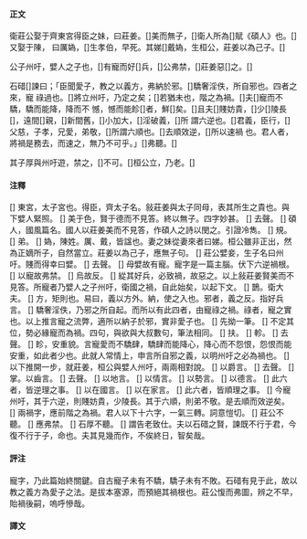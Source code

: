 #### 正文

衛莊公娶于齊東宮得臣之妹，曰莊姜。[]美而無子，[]衛人所為[]賦《碩人》也。[]又娶于陳，
曰厲媯，[]生孝伯，早死。其娣[]戴媯，生桓公，莊姜以為己子。[]

公子州吁，嬖人之子也，[]有寵而好[]兵，[]公弗禁，[]莊姜惡[]之。[]

石碏[]諫曰；「臣聞愛子，教之以義方，弗納於邪。[]驕奢淫佚，所自邪也。四者之來，寵
祿過也。[]將立州吁，乃定之矣；[]若猶未也，階之為禍。[]夫[]寵而不驕，驕而能降，降而不
憾，憾而能眕[]者，鮮[]矣。[]且夫[]賤妨貴，[]少[]陵長[]，遠間[]親，[]新間舊，[]小加大，[]淫破義，[]所
謂六逆也。[]君義，臣行，[]父慈，子孝，兄愛，弟敬，[]所謂六順也。[]去順效逆，[]所以速禍
也。君人者，將禍是務去，而速之，無乃不可乎。」[]弗聽。[]

其子厚與州吁遊，禁之，[]不可。[]桓公立，乃老。[]

#### 注釋

[] 東宮，太子宮也。得臣，齊太子名。敍莊姜與太子同母，表其所生之貴也。與下嬖人緊照。
[] 美于色，賢于德而不見答。終以無子。四字妙甚。
[] 去聲。
[] 碩人，國風篇名。國人以莊姜美而不見答，作碩人之詩以閔之。引證冷雋。
[] 規。
[] 弟。
[] 媯，陳姓。厲、戴，皆諡也。妻之妹從妻來者曰娣。桓公雖非正出，然為正嫡所子，自然當立。莊姜以為己子，應無子句。
[] 莊公嬖妾，生子名曰州吁。賤而得幸曰嬖。
[] 去聲。
[] 母嬖故有寵。寵字是一篇主腦。伏下六逆禍根。
[] 以寵故弗禁。
[] 烏故反。
[] 緃其好兵，必致禍，故惡之。以上敍莊姜賢美而不見答。所寵者乃嬖人之子州吁，衛國之禍，自此始矣，以起下文。
[] 鵲。衛大夫。
[] 方，矩則也。易曰，義以方外。納，使之入也。邪者，義之反。指好兵言。
[] 驕奢淫佚，乃邪之所自起。而所以有此四者，由寵祿之禍。祿者，寵之實也。以上推言寵之流弊，適所以納子於邪，實非愛子也。
[] 先拗一筆。
[] 不定其位，勢必緣寵而為禍。四句，與欲與大叔數句，筆法相同。
[] 扶。
[] 軫。
[] 去聲。
[] 眕，安重貌。言寵愛而不驕肆，驕肆而能降心，降心而不怨恨，怨恨而能安重，如此者少也。此就人常情上，申言所自邪之義，以明州吁之必為禍也。
[] 以下推開一步，就莊姜，桓公與嬖人州吁，兩兩相對說。
[] 以爵言。
[] 去聲。
[] 掌。以齒言。
[] 去聲。
[] 以地言。
[] 以情言。
[] 以勢言。
[] 以德言。
[] 此六者，皆逆理之事。
[] 以在國言。
[] 以在家言。
[] 此六者，皆順理之事。
[] 今寵州吁，其于六逆，則賤妨貴，少陵長。其于六順，則弟不敬。是去順而效逆矣。
[] 兩禍字，應前階之為禍。君人以下十六字，一氣三轉。詞意愷切。
[] 莊公不聽。
[] 應弗禁。
[] 石厚不聽。
[] 謂告老致仕。夫以石碏之賢，諫既不行于君，今復不行于子，命也。夫其見幾而作，不俟終日，智矣哉。


#### 評注

寵字，乃此篇始終關鍵。自古寵子未有不驕，驕子未有不敗。石碏有見于此，故以教之義方為愛子之法。是拔本塞源，而預絕其禍根也。莊公愎而弗圖，辨之不早，貽禍後嗣，嗚呼慘哉。



#### 譯文



